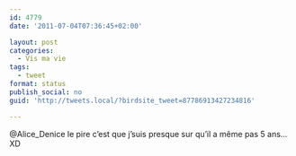 ```yaml
---
id: 4779
date: '2011-07-04T07:36:45+02:00'

layout: post
categories:
  - Vis ma vie
tags:
  - tweet
format: status
publish_social: no
guid: 'http://tweets.local/?birdsite_tweet=87786913427234816'

---
```


@Alice\_Denice le pire c’est que j’suis presque sur qu’il a même pas 5 ans… XD